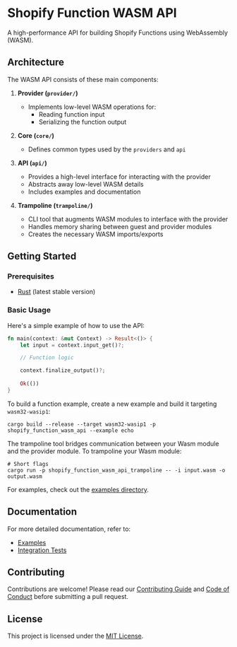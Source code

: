 # Shopify Function WASM API

A high-performance API for building Shopify Functions using WebAssembly (WASM).

## Architecture

The WASM API consists of these main components:

1. **Provider (`provider/`)**
    - Implements low-level WASM operations for:
        - Reading function input
        - Serializing the function output

2. **Core (`core/`)**
    - Defines common types used by the `providers` and `api`

3. **API (`api/`)**
    - Provides a high-level interface for interacting with the provider
    - Abstracts away low-level WASM details
    - Includes examples and documentation

4. **Trampoline (`trampoline/`)**
    - CLI tool that augments WASM modules to interface with the provider
    - Handles memory sharing between guest and provider modules
    - Creates the necessary WASM imports/exports

## Getting Started

### Prerequisites

- [Rust](https://www.rust-lang.org/tools/install) (latest stable version)

### Basic Usage

Here's a simple example of how to use the API:

```rust
fn main(context: &mut Context) -> Result<()> {
    let input = context.input_get()?;

    // Function logic

    context.finalize_output()?;
    
    Ok(())
}
```

To build a function example, create a new example and build it targeting `wasm32-wasip1`:

```shell
cargo build --release --target wasm32-wasip1 -p shopify_function_wasm_api --example echo
```


The trampoline tool bridges communication between your Wasm module and the provider module. To trampoline your Wasm module:

```shell
# Short flags
cargo run -p shopify_function_wasm_api_trampoline -- -i input.wasm -o output.wasm
```

For examples, check out the [examples directory](./api/examples/).

## Documentation

For more detailed documentation, refer to:

- [Examples](./api/examples)
- [Integration Tests](./integration_tests/tests/integration_test.rs)

## Contributing

Contributions are welcome! Please read our [Contributing Guide](./CONTRIBUTING.md) and [Code of Conduct](./CODE_OF_CONDUCT.md) before submitting a pull request.

## License

This project is licensed under the [MIT License](./LICENSE.md).
